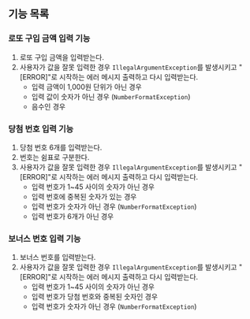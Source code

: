 ## 기능 목록

### 로또 구입 금액 입력 기능

1. 로또 구입 금액을 입력받는다.
2. 사용자가 값을 잘못 입력한 경우 `IllegalArgumentException`를 발생시키고 "[ERROR]"로 시작하는 에러 메시지 출력하고 다시 입력받는다.
    - 입력 금액이 1,000원 단위가 아닌 경우
    - 입력 값이 숫자가 아닌 경우 (`NumberFormatException`)
    - 음수인 경우

### 당첨 번호 입력 기능

1. 당첨 번호 6개를 입력받는다.
2. 번호는 쉼표로 구분한다.
3. 사용자가 값을 잘못 입력한 경우 `IllegalArgumentException`를 발생시키고 "[ERROR]"로 시작하는 에러 메시지 출력하고 다시 입력받는다.
    - 입력 번호가 1~45 사이의 숫자가 아닌 경우
    - 입력 번호에 중복된 숫자가 있는 경우
    - 입력 번호가 숫자가 아닌 경우 (`NumberFormatException`)
    - 입력 번호가 6개가 아닌 경우

### 보너스 번호 입력 기능

1. 보너스 번호를 입력받는다.
2. 사용자가 값을 잘못 입력한 경우 `IllegalArgumentException`를 발생시키고 "[ERROR]"로 시작하는 에러 메시지 출력하고 다시 입력받는다.
   - 입력 번호가 1~45 사이의 숫자가 아닌 경우
   - 입력 번호가 당첨 번호와 중복된 숫자인 경우
   - 입력 번호가 숫자가 아닌 경우 (`NumberFormatException`)


